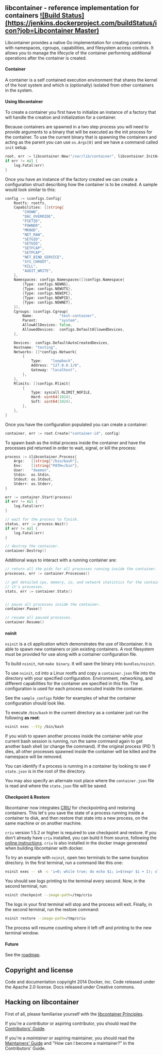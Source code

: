 ## libcontainer - reference implementation for containers [![Build Status](https://jenkins.dockerproject.com/buildStatus/icon?job=Libcontainer Master)](https://jenkins.dockerproject.com/job/Libcontainer%20Master/)

Libcontainer provides a native Go implementation for creating containers
with namespaces, cgroups, capabilities, and filesystem access controls.
It allows you to manage the lifecycle of the container performing additional operations
after the container is created.


#### Container
A container is a self contained execution environment that shares the kernel of the
host system and which is (optionally) isolated from other containers in the system.

#### Using libcontainer

To create a container you first have to initialize an instance of a factory
that will handle the creation and initialization for a container.

Because containers are spawned in a two step process you will need to provide
arguments to a binary that will be executed as the init process for the container.
To use the current binary that is spawning the containers and acting as the parent
you can use `os.Args[0]` and we have a command called `init` setup.

```go
root, err := libcontainer.New("/var/lib/container", libcontainer.InitArgs(os.Args[0], "init"))
if err != nil {
    log.Fatal(err)
}
```

Once you have an instance of the factory created we can create a configuration
struct describing how the container is to be created.  A sample would look similar to this:

```go
config := &configs.Config{
    Rootfs: rootfs,
    Capabilities: []string{
        "CHOWN",
        "DAC_OVERRIDE",
        "FSETID",
        "FOWNER",
        "MKNOD",
        "NET_RAW",
        "SETGID",
        "SETUID",
        "SETFCAP",
        "SETPCAP",
        "NET_BIND_SERVICE",
        "SYS_CHROOT",
        "KILL",
        "AUDIT_WRITE",
    },
    Namespaces: configs.Namespaces([]configs.Namespace{
        {Type: configs.NEWNS},
        {Type: configs.NEWUTS},
        {Type: configs.NEWIPC},
        {Type: configs.NEWPID},
        {Type: configs.NEWNET},
    }),
    Cgroups: &configs.Cgroup{
        Name:            "test-container",
        Parent:          "system",
        AllowAllDevices: false,
        AllowedDevices:  configs.DefaultAllowedDevices,
    },

    Devices:  configs.DefaultAutoCreatedDevices,
    Hostname: "testing",
    Networks: []*configs.Network{
        {
            Type:    "loopback",
            Address: "127.0.0.1/0",
            Gateway: "localhost",
        },
    },
    Rlimits: []configs.Rlimit{
        {
            Type: syscall.RLIMIT_NOFILE,
            Hard: uint64(1024),
            Soft: uint64(1024),
        },
    },
}
```

Once you have the configuration populated you can create a container:

```go
container, err := root.Create("container-id", config)
```

To spawn bash as the initial process inside the container and have the
processes pid returned in order to wait, signal, or kill the process:

```go
process := &libcontainer.Process{
    Args:   []string{"/bin/bash"},
    Env:    []string{"PATH=/bin"},
    User:   "daemon",
    Stdin:  os.Stdin,
    Stdout: os.Stdout,
    Stderr: os.Stderr,
}

err := container.Start(process)
if err != nil {
    log.Fatal(err)
}

// wait for the process to finish.
status, err := process.Wait()
if err != nil {
    log.Fatal(err)
}

// destroy the container.
container.Destroy()
```

Additional ways to interact with a running container are:

```go
// return all the pids for all processes running inside the container.
processes, err := container.Processes()

// get detailed cpu, memory, io, and network statistics for the container and
// it's processes.
stats, err := container.Stats()


// pause all processes inside the container.
container.Pause()

// resume all paused processes.
container.Resume()
```


#### nsinit

`nsinit` is a cli application which demonstrates the use of libcontainer.
It is able to spawn new containers or join existing containers.  A root
filesystem must be provided for use along with a container configuration file.

To build `nsinit`, run `make binary`. It will save the binary into
`bundles/nsinit`.

To use `nsinit`, cd into a Linux rootfs and copy a `container.json` file into
the directory with your specified configuration. Environment, networking,
and different capabilities for the container are specified in this file.
The configuration is used for each process executed inside the container.

See the `sample_configs` folder for examples of what the container configuration should look like.

To execute `/bin/bash` in the current directory as a container just run the following **as root**:
```bash
nsinit exec --tty /bin/bash
```

If you wish to spawn another process inside the container while your
current bash session is running, run the same command again to
get another bash shell (or change the command).  If the original
process (PID 1) dies, all other processes spawned inside the container
will be killed and the namespace will be removed.

You can identify if a process is running in a container by
looking to see if `state.json` is in the root of the directory.

You may also specify an alternate root place where
the `container.json` file is read and where the `state.json` file will be saved.


#### Checkpoint & Restore

libcontainer now integrates [CRIU](http://criu.org/) for checkpointing and restoring containers.
This let's you save the state of a process running inside a container to disk, and then restore
that state into a new process, on the same machine or on another machine.

`criu` version 1.5.2 or higher is required to use checkpoint and restore.
If you don't already  have `criu` installed, you can build it from source, following the
[online instructions](http://criu.org/Installation). `criu` is also installed in the docker image
generated when building libcontainer with docker.

To try an example with `nsinit`, open two terminals to the same busybox directory.
In the first terminal, run a command like this one:
```bash
nsinit exec -- sh -c 'i=0; while true; do echo $i; i=$(expr $i + 1); sleep 1; done'
```

You should see logs printing to the terminal every second. Now, in the second terminal, run:
```bash
nsinit checkpoint --image-path=/tmp/criu
```

The logs in your first terminal will stop and the process will exit. Finally, in the second
terminal, run the restore command:
```bash
nsinit restore --image-path=/tmp/criu
```

The process will resume counting where it left off and printing to the new terminal window.


#### Future
See the [roadmap](ROADMAP.md).

## Copyright and license

Code and documentation copyright 2014 Docker, inc. Code released under the Apache 2.0 license.
Docs released under Creative commons.

## Hacking on libcontainer

First of all, please familiarise yourself with the [libcontainer Principles](PRINCIPLES.md).

If you're a *contributor* or aspiring contributor, you should read the [Contributors' Guide](CONTRIBUTING.md).

If you're a *maintainer* or aspiring maintainer, you should read the [Maintainers' Guide](MAINTAINERS_GUIDE.md) and
"How can I become a maintainer?" in the Contributors' Guide.
